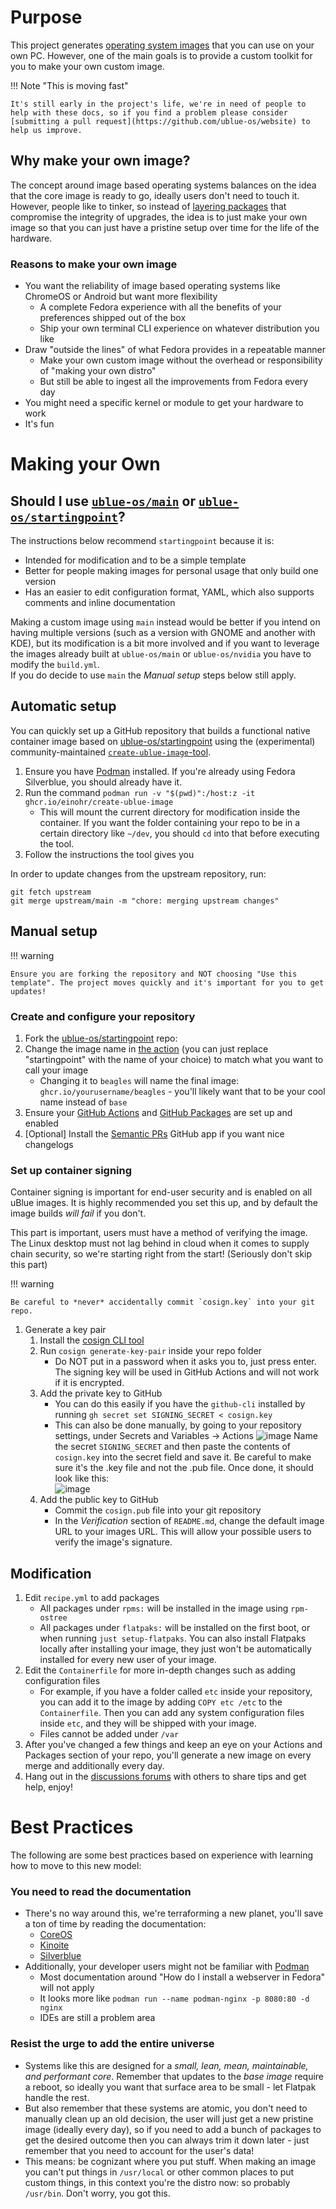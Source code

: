 # Purpose

This project generates [operating system images](images.md) that you can use on your own PC.
However, one of the main goals is to provide a custom toolkit for you to make your own custom image. 

!!! Note "This is moving fast"

    It's still early in the project's life, we're in need of people to help with these docs, so if you find a problem please consider [submitting a pull request](https://github.com/ublue-os/website) to help us improve.

## Why make your own image?

The concept around image based operating systems balances on the idea that the core image is ready to go, ideally users don't need to touch it.
However, people like to tinker, so instead of [layering packages](https://docs.fedoraproject.org/en-US/iot/adding-layered/) that compromise the integrity of upgrades, the idea is to just make your own image so that you can just have a pristine setup over time for the life of the hardware.

### Reasons to make your own image
- You want the reliability of image based operating systems like ChromeOS or Android but want more flexibility
    - A complete Fedora experience with all the benefits of your preferences shipped out of the box
    - Ship your own terminal CLI experience on whatever distribution you like
- Draw "outside the lines" of what Fedora provides in a repeatable manner
    - Make your own custom image without the overhead or responsibility of "making your own distro"
    - But still be able to ingest all the improvements from Fedora every day
- You might need a specific kernel or module to get your hardware to work
- It's fun

# Making your Own

## Should I use [`ublue-os/main`](https://github.com/ublue-os/main) or [`ublue-os/startingpoint`](https://github.com/ublue-os/startingpoint)?

The instructions below recommend `startingpoint` because it is:  

- Intended for modification and to be a simple template
- Better for people making images for personal usage that only build one version
- Has an easier to edit configuration format, YAML, which also supports comments and inline documentation

Making a custom image using `main` instead would be better if you intend on having multiple versions (such as a version with GNOME and another with KDE), but its modification is a bit more involved and if you want to leverage the images already built at `ublue-os/main` or `ublue-os/nvidia` you have to modify the `build.yml`.  
If you do decide to use `main` the *Manual setup* steps below still apply.

## Automatic setup 

You can quickly set up a GitHub repository that builds a functional native container image based on [ublue-os/startingpoint](https://github.com/ublue-os/startingpoint) using the (experimental) community-maintained [`create-ublue-image`-tool](https://github.com/EinoHR/create-ublue-image).

1. Ensure you have [Podman](https://podman.io/) installed. If you're already using Fedora Silverblue, you should already have it.
2. Run the command `podman run -v "$(pwd)":/host:z -it ghcr.io/einohr/create-ublue-image`
    - This will mount the current directory for modification inside the container. If you want the folder containing your repo to be in a certain directory like `~/dev`, you should `cd` into that before executing the tool.
3. Follow the instructions the tool gives you

In order to update changes from the upstream repository, run:
```
git fetch upstream
git merge upstream/main -m "chore: merging upstream changes"
```

## Manual setup

!!! warning

    Ensure you are forking the repository and NOT choosing "Use this template". The project moves quickly and it's important for you to get updates!

### Create and configure your repository

1. Fork the [ublue-os/startingpoint](https://github.com/ublue-os/startingpoint) repo:
1. Change the image name in [the action](https://github.com/ublue-os/startingpoint/blob/main/.github/workflows/build.yml) (you can just replace "startingpoint" with the name of your choice) to match what you want to call your image
    - Changing it to `beagles` will name the final image: `ghcr.io/yourusername/beagles` - you'll likely want that to be your cool name instead of `base`
1. Ensure your [GitHub Actions](https://docs.github.com/en/repositories/managing-your-repositorys-settings-and-features/enabling-features-for-your-repository/managing-github-actions-settings-for-a-repository) and [GitHub Packages](https://docs.github.com/en/packages) are set up and enabled
1. [Optional] Install the [Semantic PRs](https://github.com/marketplace/semantic-prs) GitHub app if you want nice changelogs

### Set up container signing

Container signing is important for end-user security and is enabled on all uBlue images. It is highly recommended you set this up, and by default the image builds *will fail* if you don't.

This part is important, users must have a method of verifying the image. The Linux desktop must not lag behind in cloud when it comes to supply chain security, so we're starting right from the start! (Seriously don't skip this part) 

!!! warning

    Be careful to *never* accidentally commit `cosign.key` into your git repo.

1. Generate a key pair
    1. Install the [cosign CLI tool](https://edu.chainguard.dev/open-source/sigstore/cosign/how-to-install-cosign/)
    1. Run `cosign generate-key-pair` inside your repo folder
        - Do NOT put in a password when it asks you to, just press enter. The signing key will be used in GitHub Actions and will not work if it is encrypted. 
    1. Add the private key to GitHub
        - You can do this easily if you have the `github-cli` installed by running `gh secret set SIGNING_SECRET < cosign.key`
        - This can also be done manually, by going to your repository settings, under Secrets and Variables -> Actions
        ![image](https://user-images.githubusercontent.com/1264109/216735595-0ecf1b66-b9ee-439e-87d7-c8cc43c2110a.png)
        Name the secret `SIGNING_SECRET` and then paste the contents of `cosign.key` into the secret field and save it. Be careful to make sure it's the .key file and not the .pub file. Once done, it should look like this:  
        ![image](https://user-images.githubusercontent.com/1264109/216735690-2d19271f-cee2-45ac-a039-23e6a4c16b34.png)
    1. Add the public key to GitHub
        - Commit the `cosign.pub` file into your git repository
        - In the *Verification* section of `README.md`, change the default image URL to your images URL. This will allow your possible users to verify the image's signature.

## Modification 

1. Edit `recipe.yml` to add packages
    - All packages under `rpms:` will be installed in the image using `rpm-ostree`
    - All packages under `flatpaks:` will be installed on the first boot, or when running `just setup-flatpaks`. You can also install Flatpaks locally after installing your image, they just won't be automatically installed for every new user of your image.
1. Edit the `Containerfile` for more in-depth changes such as adding configuration files
    - For example, if you have a folder called `etc` inside your repository, you can add it to the image by adding `COPY etc /etc` to the `Containerfile`. Then you can add any system configuration files inside `etc`, and they will be shipped with your image.
    - Files cannot be added under `/var`
1. After you've changed a few things and keep an eye on your Actions and Packages section of your repo, you'll generate a new image on every merge and additionally every day. 
1. Hang out in the [discussions forums](https://github.com/orgs/ublue-os/discussions) with others to share tips and get help, enjoy!

# Best Practices

The following are some best practices based on experience with learning how to move to this new model:

### You need to read the documentation
- There's no way around this, we're terraforming a new planet, you'll save a ton of time by reading the documentation:
    - [CoreOS](https://docs.fedoraproject.org/en-US/fedora-coreos/)
    - [Kinoite](https://docs.fedoraproject.org/en-US/fedora-kinoite/)
    - [Silverblue](https://docs.fedoraproject.org/en-US/fedora-kinoite/)
- Additionally, your developer users might not be familiar with [Podman](https://podman.io/)
    - Most documentation around "How do I install a webserver in Fedora" will not apply
    - It looks more like `podman run --name podman-nginx -p 8080:80 -d nginx`
    - IDEs are still a problem area 

### Resist the urge to add the entire universe 
 - Systems like this are designed for a _small, lean, mean, maintainable, and performant core_. Remember that updates to the _base image_ require a reboot, so ideally you want that surface area to be small - let Flatpak handle the rest.
 - But also remember that these systems are atomic, you don't need to manually clean up an old decision, the user will just get a new pristine image (ideally every day), so if you need to add a bunch of packages to get the desired outcome then you can always trim it down later - just remember that you need to account for the user's data!
 - This means: be cognizant where you put stuff. When making an image you can't put things in `/usr/local` or other common places to put custom things, in this context you're the distro now: so probably `/usr/bin`. Don't worry, you got this.
